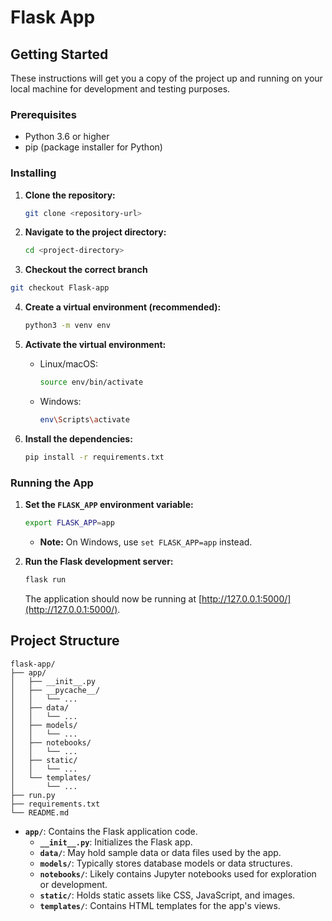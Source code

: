 # Flask App 

## Getting Started

These instructions will get you a copy of the project up and running on your local machine for development and testing purposes.

### Prerequisites

* Python 3.6 or higher
* pip (package installer for Python)

### Installing

1. **Clone the repository:**

   ```bash
   git clone <repository-url>
   ```

2. **Navigate to the project directory:**

   ```bash
   cd <project-directory>
   ```

3. **Checkout the correct branch**

  ```bash
  git checkout Flask-app
  ```

4. **Create a virtual environment (recommended):**

   ```bash
   python3 -m venv env 
   ```

5. **Activate the virtual environment:**

   * Linux/macOS:
     ```bash
     source env/bin/activate
     ```
   * Windows:
     ```bash
     env\Scripts\activate
     ```

6. **Install the dependencies:**

   ```bash
   pip install -r requirements.txt
   ```

### Running the App

1. **Set the `FLASK_APP` environment variable:**

   ```bash
   export FLASK_APP=app 
   ```
   * **Note:** On Windows, use `set FLASK_APP=app` instead.

2. **Run the Flask development server:**

   ```bash
   flask run
   ```

   The application should now be running at  [http://127.0.0.1:5000/](http://127.0.0.1:5000/).

## Project Structure

```
flask-app/
├── app/
│   ├── __init__.py
│   ├── __pycache__/
│   │   └── ...
│   ├── data/
│   │   └── ...
│   ├── models/
│   │   └── ...
│   ├── notebooks/
│   │   └── ...
│   ├── static/
│   │   └── ...
│   └── templates/
│       └── ...
├── run.py
├── requirements.txt
└── README.md
```

* **`app/`**: Contains the Flask application code.
    * **`__init__.py`**: Initializes the Flask app.
    * **`data/`**:  May hold sample data or data files used by the app.
    * **`models/`**: Typically stores database models or data structures.
    * **`notebooks/`**: Likely contains Jupyter notebooks used for exploration or development.
    * **`static/`**:  Holds static assets like CSS, JavaScript, and images.
    * **`templates/`**: Contains HTML templates for the app's views.

